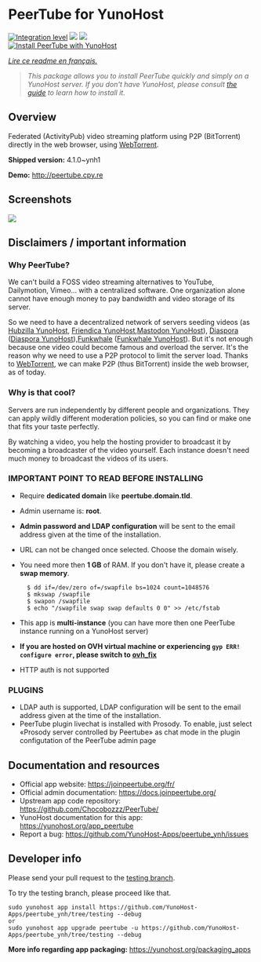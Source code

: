 <!--
N.B.: This README was automatically generated by https://github.com/YunoHost/apps/tree/master/tools/README-generator
It shall NOT be edited by hand.
-->

# PeerTube for YunoHost

[![Integration level](https://dash.yunohost.org/integration/peertube.svg)](https://dash.yunohost.org/appci/app/peertube) ![](https://ci-apps.yunohost.org/ci/badges/peertube.status.svg) ![](https://ci-apps.yunohost.org/ci/badges/peertube.maintain.svg)  
[![Install PeerTube with YunoHost](https://install-app.yunohost.org/install-with-yunohost.svg)](https://install-app.yunohost.org/?app=peertube)

*[Lire ce readme en français.](./README_fr.md)*

> *This package allows you to install PeerTube quickly and simply on a YunoHost server.
If you don't have YunoHost, please consult [the guide](https://yunohost.org/#/install) to learn how to install it.*

## Overview

Federated (ActivityPub) video streaming platform using P2P (BitTorrent) directly in the web browser, using <a href="https://github.com/feross/webtorrent">WebTorrent</a>.


**Shipped version:** 4.1.0~ynh1

**Demo:** http://peertube.cpy.re

## Screenshots

![](./doc/screenshots/screenshot1.png)

## Disclaimers / important information

### Why PeerTube?

We can't build a FOSS video streaming alternatives to YouTube, Dailymotion, Vimeo... with a centralized software. One organization alone cannot have enough money to pay bandwidth and video storage of its server.

So we need to have a decentralized network of servers seeding videos  (as [Hubzilla YunoHost](https://github.com/YunoHost-Apps/hubzilla_ynh), [Friendica YunoHost](https://github.com/YunoHost-Apps/friendica_ynh),[Mastodon YunoHost](https://github.com/YunoHost-Apps/mastodon_ynh)), [Diaspora](https://github.com/diaspora/diaspora) ([Diaspora YunoHost](https://github.com/YunoHost-Apps/diaspora_ynh)),[Funkwhale](https://funkwhale.audio) ([Funkwhale YunoHost](https://github.com/YunoHost-Apps/funkwhale_ynh)).
But it's not enough because one video could become famous and overload the server.
It's the reason why we need to use a P2P protocol to limit the server load.
Thanks to [WebTorrent](https://github.com/feross/webtorrent), we can make P2P (thus BitTorrent) inside the web browser, as of today.

### Why is that cool?
Servers are run independently by different people and organizations. They can apply wildly different moderation policies, so you can find or make one that fits your taste perfectly.

By watching a video, you help the hosting provider to broadcast it by becoming a broadcaster of the video yourself. Each instance doesn't need much money to broadcast the videos of its users.

### IMPORTANT POINT TO READ BEFORE INSTALLING
* Require **dedicated domain** like **peertube.domain.tld**.
* Admin username is: **root**.
* **Admin password and LDAP configuration** will be sent to the email address given at the time of the installation.
* URL can not be changed once selected. Choose the domain wisely.
* You need more then **1 GB** of RAM. If you don't have it, please create a **swap memory**.
 
        $ dd if=/dev/zero of=/swapfile bs=1024 count=1048576
        $ mkswap /swapfile
        $ swapon /swapfile
        $ echo "/swapfile swap swap defaults 0 0" >> /etc/fstab
        
* This app is **multi-instance** (you can have more then one PeerTube instance running on a YunoHost server)
* **If you are hosted on OVH virtual machine or experiencing `gyp ERR! configure error`, please switch to [ovh_fix](https://github.com/YunoHost-Apps/peertube_ynh/tree/ovh_fix)**
* HTTP auth is not supported

### PLUGINS
* LDAP auth is supported, LDAP configuration will be sent to the email address given at the time of the installation.
* PeerTube plugin livechat is installed with Prosody. To enable, just select «Prosody server controlled by Peertube» as chat mode in the plugin configutation of the PeerTube admin page

## Documentation and resources

* Official app website: https://joinpeertube.org/fr/
* Official admin documentation: https://docs.joinpeertube.org/
* Upstream app code repository: https://github.com/Chocobozzz/PeerTube/
* YunoHost documentation for this app: https://yunohost.org/app_peertube
* Report a bug: https://github.com/YunoHost-Apps/peertube_ynh/issues

## Developer info

Please send your pull request to the [testing branch](https://github.com/YunoHost-Apps/peertube_ynh/tree/testing).

To try the testing branch, please proceed like that.
```
sudo yunohost app install https://github.com/YunoHost-Apps/peertube_ynh/tree/testing --debug
or
sudo yunohost app upgrade peertube -u https://github.com/YunoHost-Apps/peertube_ynh/tree/testing --debug
```

**More info regarding app packaging:** https://yunohost.org/packaging_apps